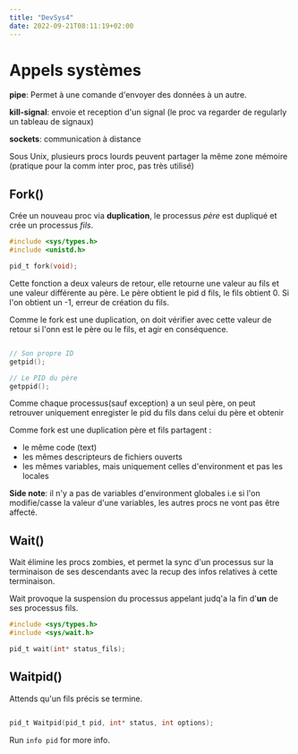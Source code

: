 ```yaml
---
title: "DevSys4"
date: 2022-09-21T08:11:19+02:00
---
```


# Appels systèmes 

**pipe**: Permet à une comande d'envoyer des données à un autre.

**kill-signal**: envoie et reception d'un signal (le proc va regarder de
regularly un tableau de signaux)

**sockets**: communication à distance

Sous Unix, plusieurs procs lourds peuvent partager la même zone mémoire
(pratique pour la comm inter proc, pas très utilisé)

## Fork() 

Crée un nouveau proc via **duplication**, le processus *père* est dupliqué et crée
un processus *fils*.

```C
#include <sys/types.h>
#include <unistd.h>

pid_t fork(void);

```

Cette fonction a deux valeurs de retour, elle retourne une valeur au fils et une
valeur différente au père. Le père obtient le pid d fils, le fils obtient 0.
Si l'on obtient un -1, erreur de création du fils.

Comme le fork est une duplication, on doit vérifier avec cette valeur de retour
si l'onn est le père ou le fils, et agir en conséquence.

```C

// Son propre ID
getpid();

// Le PID du père
getppid();

```

Comme chaque processus(sauf exception) a un seul père, on peut retrouver
uniquement enregister le pid du fils dans celui du père et obtenir 

Comme fork est une duplication père et fils partagent :
- le même code (text)
- les mêmes descripteurs de fichiers ouverts
- les mêmes variables, mais uniquement celles d'environment et pas les locales

**Side note**: il n'y a pas de variables d'environment globales i.e si l'on
modifie/casse la valeur d'une variables, les autres procs ne vont pas être
affecté.

## Wait() 

Wait élimine les procs zombies, et permet la sync d'un processus sur la
terminaison de ses descendants avec la recup des infos relatives à cette
terminaison.

Wait provoque la suspension du processus appelant judq'a la fin d'**un** de ses
processus fils.

```C
#include <sys/types.h>
#include <sys/wait.h>

pid_t wait(int* status_fils);

```

## Waitpid()

Attends qu'un fils précis se termine.

```C

pid_t Waitpid(pid_t pid, int* status, int options);

```

Run `info pid` for more info.
